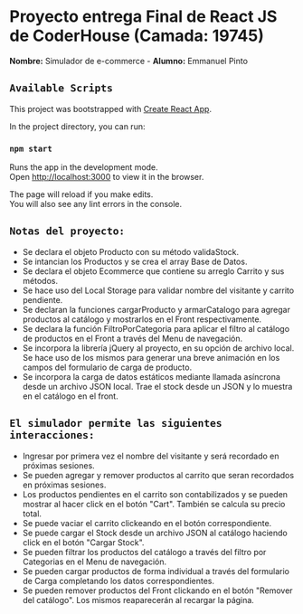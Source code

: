 # Proyecto entrega Final de React JS de CoderHouse (Camada: 19745)
<strong>Nombre:</strong> Simulador de e-commerce - <strong>Alumno:</strong> Emmanuel Pinto

## `Available Scripts`

This project was bootstrapped with [Create React App](https://github.com/facebook/create-react-app).

In the project directory, you can run:

### `npm start`

Runs the app in the development mode.\
Open [http://localhost:3000](http://localhost:3000) to view it in the browser.

The page will reload if you make edits.\
You will also see any lint errors in the console.

## `Notas del proyecto:`

<ul>
<li>Se declara el objeto Producto con su método validaStock.</li>
<li>Se intancian los Productos y se crea el array Base de Datos.</li>
<li>Se declara el objeto Ecommerce que contiene su arreglo Carrito y sus métodos.</li>
<li>Se hace uso del Local Storage para validar nombre del visitante y carrito pendiente.</li>
<li>Se declaran la funciones cargarProducto y armarCatalogo para agregar productos al catálogo y mostrarlos en el Front respectivamente.</li>
<li>Se declara la función FiltroPorCategoria para aplicar el filtro al catálogo de productos en el Front a través del Menu de navegación.</li>
<li>Se incorpora la librería jQuery al proyecto, en su opción de archivo local. Se hace uso de los mismos para generar una breve animación en los campos del formulario de carga de producto.</li>
<li>Se incorpora la carga de datos estáticos mediante llamada asíncrona desde un archivo JSON local. Trae el stock desde un JSON y lo muestra en el catálogo en el front.</li>
</ul>

## `El simulador permite las siguientes interacciones:`

<ul>
<li>Ingresar por primera vez el nombre del visitante y será recordado en próximas sesiones. </li>
<li>Se pueden agregar y remover productos al carrito que seran recordados en próximas sesiones.</li>
<li>Los productos pendientes en el carrito son contabilizados y se pueden mostrar al hacer click en el botón "Cart". También se calcula su precio total.</li>
<li>Se puede vaciar el carrito clickeando en el botón correspondiente.</li>
<li>Se puede cargar el Stock desde un archivo JSON al catálogo haciendo click en el botón "Cargar Stock".</li>
<li>Se pueden filtrar los productos del catálogo a través del filtro por Categorias en el Menu de navegación.</li>
<li>Se pueden cargar productos de forma individual a través del formulario de Carga completando los datos correspondientes.</li>
<li>Se pueden remover productos del Front clickando en el botón "Remover del catálogo". Los mismos reaparecerán al recargar la página.</li>
</ul>

